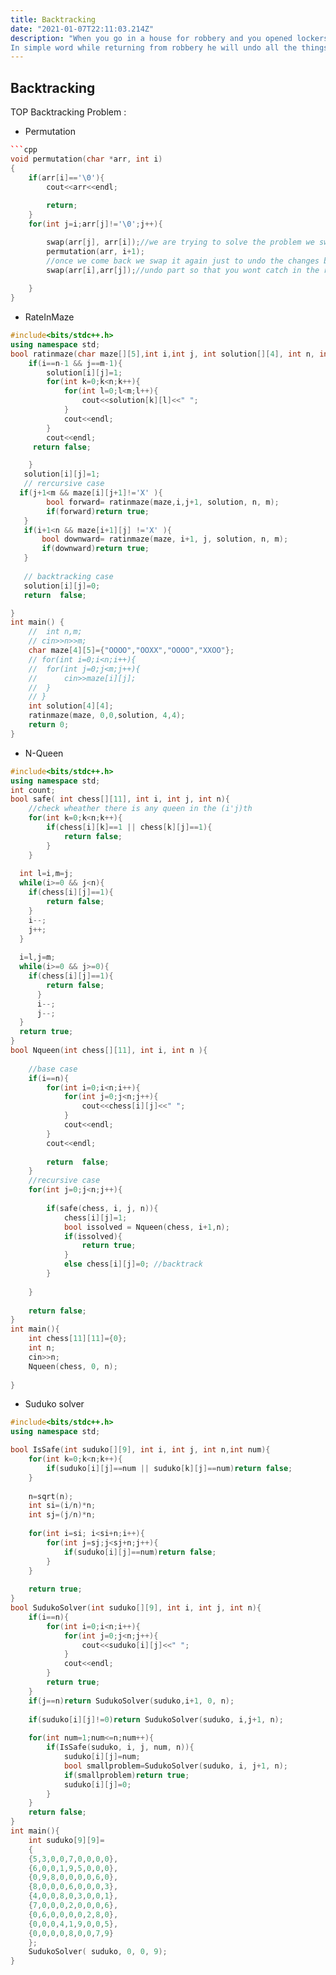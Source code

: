 ```yaml
---
title: Backtracking
date: "2021-01-07T22:11:03.214Z"
description: "When you go in a house for robbery and you opened lockers to rob, then while return you have to close all the locker so that no one can trace that you theft and this thing is known as backtracking.
In simple word while returning from robbery he will undo all the things!"
---
```

## Backtracking
 
TOP Backtracking Problem :

- Permutation
```CPP
```cpp
void permutation(char *arr, int i)
{
	if(arr[i]=='\0'){
		cout<<arr<<endl;
	
		return;
	}
	for(int j=i;arr[j]!='\0';j++){

		swap(arr[j], arr[i]);//we are trying to solve the problem we swap it 
		permutation(arr, i+1);
        //once we come back we swap it again just to undo the changes because string is passed by reference it will effect all the character in the string
		swap(arr[i],arr[j]);//undo part so that you wont catch in the robbery this is know as backtracking now it will give the correct answer.
		
	}
}
```
- RateInMaze
```cpp
#include<bits/stdc++.h>
using namespace std;
bool ratinmaze(char maze[][5],int i,int j, int solution[][4], int n, int m){
	if(i==n-1 && j==m-1){
		solution[i][j]=1;
		for(int k=0;k<n;k++){
			for(int l=0;l<m;l++){
				cout<<solution[k][l]<<" ";
			}
			cout<<endl;
		}
		cout<<endl;
     return false;

	}
   solution[i][j]=1;
   // rercursive case
  if(j+1<m && maze[i][j+1]!='X' ){
        bool forward= ratinmaze(maze,i,j+1, solution, n, m);
		if(forward)return true;
   }
   if(i+1<n && maze[i+1][j] !='X' ){
       bool downward= ratinmaze(maze, i+1, j, solution, n, m);
	   if(downward)return true;
   }
    
   // backtracking case
   solution[i][j]=0;
   return  false;

}
int main() {
	//  int n,m;
	// cin>>n>>m;
    char maze[4][5]={"OOOO","OOXX","OOOO","XXOO"};
	// for(int i=0;i<n;i++){
	// 	for(int j=0;j<m;j++){
	// 		cin>>maze[i][j];
	// 	}
	// }
    int solution[4][4];
	ratinmaze(maze, 0,0,solution, 4,4);
	return 0;
}
```
- N-Queen
```CPP
#include<bits/stdc++.h>
using namespace std;
int count;
bool safe( int chess[][11], int i, int j, int n){
	//check wheather there is any queen in the (i'j)th
	for(int k=0;k<n;k++){
		if(chess[i][k]==1 || chess[k][j]==1){
			return false;
		}
	}
  
  int l=i,m=j;
  while(i>=0 && j<n){
    if(chess[i][j]==1){
    	return false;
	}
	i--;
	j++;
  }
  
  i=l,j=m;
  while(i>=0 && j>=0){
  	if(chess[i][j]==1){
  		return false;
	  }
	  i--;
	  j--;
  }
  return true;
}
bool Nqueen(int chess[][11], int i, int n ){
	
	//base case
	if(i==n){
		for(int i=0;i<n;i++){
			for(int j=0;j<n;j++){
				cout<<chess[i][j]<<" ";
			}
			cout<<endl;
		}
        cout<<endl;
         
		return  false;
	}
	//recursive case
	for(int j=0;j<n;j++){
	
		if(safe(chess, i, j, n)){
			chess[i][j]=1;
			bool issolved = Nqueen(chess, i+1,n);
			if(issolved){
				return true;
			}
			else chess[i][j]=0; //backtrack
		}	 
		
	}
	
	return false;
}
int main(){
	int chess[11][11]={0};
	int n;
	cin>>n;
	Nqueen(chess, 0, n);
 
}
```
- Suduko solver

```CPP
#include<bits/stdc++.h>
using namespace std;

bool IsSafe(int suduko[][9], int i, int j, int n,int num){
	for(int k=0;k<n;k++){
		if(suduko[i][j]==num || suduko[k][j]==num)return false;
	}
	
	n=sqrt(n);
	int si=(i/n)*n;
	int sj=(j/n)*n;
	
	for(int i=si; i<si+n;i++){
		for(int j=sj;j<sj+n;j++){
			if(suduko[i][j]==num)return false;
		}
	}
	
	return true;
}
bool SudukoSolver(int suduko[][9], int i, int j, int n){
	if(i==n){
		for(int i=0;i<n;i++){
			for(int j=0;j<n;j++){
				cout<<suduko[i][j]<<" ";
			}
			cout<<endl;
		}
		return true;
	}
	if(j==n)return SudukoSolver(suduko,i+1, 0, n);
	
	if(suduko[i][j]!=0)return SudukoSolver(suduko, i,j+1, n);
	
	for(int num=1;num<=n;num++){
		if(IsSafe(suduko, i, j, num, n)){
			suduko[i][j]=num;
			bool smallproblem=SudukoSolver(suduko, i, j+1, n);
			if(smallproblem)return true;
			suduko[i][j]=0;
		}
	}
	return false;
}
int main(){
	int suduko[9][9]=
	{
	{5,3,0,0,7,0,0,0,0},
	{6,0,0,1,9,5,0,0,0},
	{0,9,8,0,0,0,0,6,0},
	{8,0,0,0,6,0,0,0,3},
	{4,0,0,8,0,3,0,0,1},
	{7,0,0,0,2,0,0,0,6},
	{0,6,0,0,0,0,2,8,0},
	{0,0,0,4,1,9,0,0,5},
	{0,0,0,0,8,0,0,7,9} 
	};
	SudukoSolver( suduko, 0, 0, 9);
}
```



